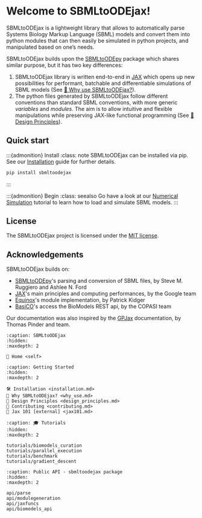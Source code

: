 # Welcome to SBMLtoODEjax!

SBMLtoODEjax is a lightweight library that allows to automatically parse Systems Biology Markup Language (SBML) models and convert them into 
python modules that can then easily be simulated in python projects, and manipulated based on one’s needs.


SBMLtoODEjax builds upon the [SBMLtoODEpy](https://github.com/AnabelSMRuggiero/sbmltoodepy) package which shares similar purpose, but it has two key differences:
1. SBMLtoODEjax library is written end-to-end in [JAX](https://github.com/google/jax) which opens up new possibilities for performant, batchable and differentiable simulations of SBML models
   (See [👀 Why use SBMLtoODEjax?](./design_principles.md)).
2. The python files generated by SBMLtoODEjax follow different conventions than standard SBML conventions, with more generic *variables* and *modules*.
The aim is to allow intuitive and flexible manipulations while preserving JAX-like functional programming (See [🎨 Design Principles](./design_principles.md)).

## Quick start

:::{admonition} Install
:class: note
SBMLtoODEjax can be installed via pip. See our [Installation](./installation.md) guide for further details.
```bash
pip install sbmltoodejax
```
:::

:::{admonition} Begin
:class: seealso
Go have a look at our [Numerical Simulation](./tutorials/biomodels_curation.ipynb) tutorial to learn how to load and simulate SBML models.
:::

## License

The SBMLtoODEjax project is licensed under the [MIT license](https://github.com/flowersteam/sbmltoodejax/blob/main/LICENSE).

## Acknowledgements
SBMLtoODEjax builds on:
* [SBMLtoODEpy](https://github.com/AnabelSMRuggiero/sbmltoodepy)'s parsing and conversion of SBML files, by Steve M. Ruggiero and Ashlee N. Ford
* [JAX](https://github.com/google/jax)'s main principles and computing performances, by the Google team
* [Equinox](https://github.com/patrick-kidger/equinox)'s module implementation, by Patrick Kidger
* [BasiCO](https://github.com/copasi/basico/blob/d058c10dd51f2c3e926efeaa29c6194f86bfdc90/basico/biomodels.py)'s access the BioModels REST api, by the COPASI team

Our documentation was also inspired by the [GPJax](https://docs.jaxgaussianprocesses.com/) documentation, by Thomas Pinder and team.



```{toctree}
:caption: SBMLtoODEjax
:hidden: 
:maxdepth: 2

🏡 Home <self>
```

```{toctree}
:caption: Getting Started
:hidden: 
:maxdepth: 2

🛠️ Installation <installation.md>
👀 Why SBMLtoODEjax? <why_use.md>
🎨 Design Principles <design_principles.md>
🤝 Contributing <contributing.md>
📎 Jax 101 [external] <jax101.md>
```

```{toctree}
:caption: 🎓 Tutorials
:hidden:
:maxdepth: 2

tutorials/biomodels_curation
tutorials/parallel_execution
tutorials/benchmark
tutorials/gradient_descent
```

```{toctree}
:caption: Public API - sbmltoodejax package
:hidden:
:maxdepth: 2

api/parse
api/modulegeneration
api/jaxfuncs
api/biomodels_api
```